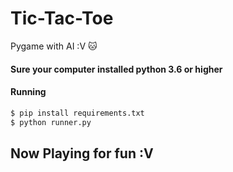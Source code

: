 # Tic-Tac-Toe
Pygame with AI :V
:cat:
#### Sure your computer installed python 3.6 or higher
#### Running
```bash
$ pip install requirements.txt
$ python runner.py
```
## Now Playing for fun :V
